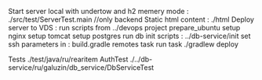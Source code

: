 Start server local with undertow and h2 memery mode :
    ./src/test/ServerTest.main //only backend
Static html content :
    ./html
Deploy server to VDS :
    run scripts from ../devops project
        prepare_ubuntu
        setup nginx
        setup tomcat
        setup postgres
    run db init scripts :
        ../db-service/init
    set ssh parameters in :
        build.gradle remotes task
    run task
        ./gradlew deploy

Tests
    ./test/java/ru/rearitem AuthTest
    ./../db-service/ru/galuzin/db_service/DbServiceTest
